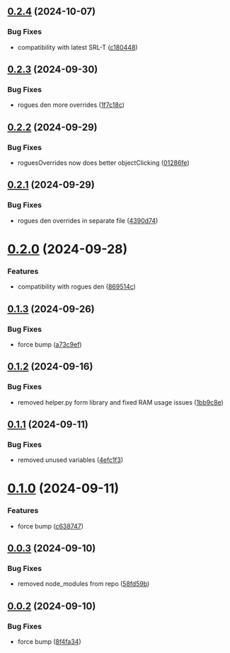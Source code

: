 ## [0.2.4](https://github.com/maximedelboo/WaspQuests/compare/v0.2.3...v0.2.4) (2024-10-07)


### Bug Fixes

* compatibility with latest SRL-T ([c180448](https://github.com/maximedelboo/WaspQuests/commit/c180448775e33b57b8a334fc15071cce62d53814))

## [0.2.3](https://github.com/maximedelboo/WaspQuests/compare/v0.2.2...v0.2.3) (2024-09-30)


### Bug Fixes

* rogues den more overrides ([1f7c18c](https://github.com/maximedelboo/WaspQuests/commit/1f7c18c0cd05b51923732a96b66f6c0a8032b31f))

## [0.2.2](https://github.com/maximedelboo/WaspQuests/compare/v0.2.1...v0.2.2) (2024-09-29)


### Bug Fixes

* roguesOverrides now does better objectClicking ([01286fe](https://github.com/maximedelboo/WaspQuests/commit/01286fe1ed27556b618eb393d257a93e208f0b34))

## [0.2.1](https://github.com/maximedelboo/WaspQuests/compare/v0.2.0...v0.2.1) (2024-09-29)


### Bug Fixes

* rogues den overrides in separate file ([4390d74](https://github.com/maximedelboo/WaspQuests/commit/4390d7405caf99f47b50404f5a3cd980db36aec0))

# [0.2.0](https://github.com/maximedelboo/WaspQuests/compare/v0.1.3...v0.2.0) (2024-09-28)


### Features

* compatibility with rogues den ([869514c](https://github.com/maximedelboo/WaspQuests/commit/869514c7af5f390a134a28873ca8bf7d84e56c92))

## [0.1.3](https://github.com/maximedelboo/WaspQuests/compare/v0.1.2...v0.1.3) (2024-09-26)


### Bug Fixes

* force bump ([a73c9ef](https://github.com/maximedelboo/WaspQuests/commit/a73c9ef7afa3a188ba356cc14ed7dc18f14c409f))

## [0.1.2](https://github.com/maximedelboo/WaspQuests/compare/v0.1.1...v0.1.2) (2024-09-16)


### Bug Fixes

* removed helper.py form library and fixed RAM usage issues ([1bb9c8e](https://github.com/maximedelboo/WaspQuests/commit/1bb9c8e637fb6acf796109a26f84e8d61aa6e443))

## [0.1.1](https://github.com/maximedelboo/WaspQuests/compare/v0.1.0...v0.1.1) (2024-09-11)


### Bug Fixes

* removed unused variables ([4efc1f3](https://github.com/maximedelboo/WaspQuests/commit/4efc1f3bf022ff4ea63d00f34405a115565c2ecd))

# [0.1.0](https://github.com/maximedelboo/WaspQuests/compare/v0.0.3...v0.1.0) (2024-09-11)


### Features

* force bump ([c638747](https://github.com/maximedelboo/WaspQuests/commit/c6387471fc157e018121950724114da31ed785b8))

## [0.0.3](https://github.com/maximedelboo/WaspQuests/compare/v0.0.2...v0.0.3) (2024-09-10)


### Bug Fixes

* removed node_modules from repo ([58fd59b](https://github.com/maximedelboo/WaspQuests/commit/58fd59b6543d07edbedd6fe9134fe68e2595271a))

## [0.0.2](https://github.com/maximedelboo/WaspQuests/compare/v0.0.1...v0.0.2) (2024-09-10)


### Bug Fixes

* force bump ([8f4fa34](https://github.com/maximedelboo/WaspQuests/commit/8f4fa3494ba8d58eb9f0213cfdb874ab2f756544))
